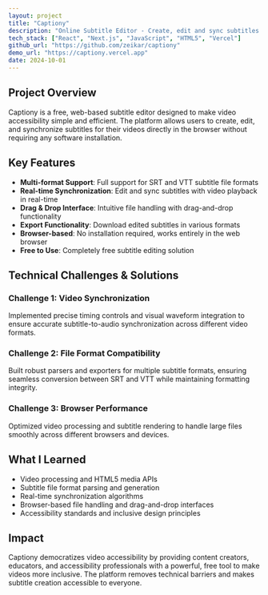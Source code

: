 ```yaml
---
layout: project
title: "Captiony"
description: "Online Subtitle Editor - Create, edit and sync subtitles for your videos online with support for SRT and VTT formats"
tech_stack: ["React", "Next.js", "JavaScript", "HTML5", "Vercel"]
github_url: "https://github.com/zeikar/captiony"
demo_url: "https://captiony.vercel.app"
date: 2024-10-01
---
```


## Project Overview

Captiony is a free, web-based subtitle editor designed to make video accessibility simple and efficient. The platform allows users to create, edit, and synchronize subtitles for their videos directly in the browser without requiring any software installation.

## Key Features

- **Multi-format Support**: Full support for SRT and VTT subtitle file formats
- **Real-time Synchronization**: Edit and sync subtitles with video playback in real-time
- **Drag & Drop Interface**: Intuitive file handling with drag-and-drop functionality
- **Export Functionality**: Download edited subtitles in various formats
- **Browser-based**: No installation required, works entirely in the web browser
- **Free to Use**: Completely free subtitle editing solution

## Technical Challenges & Solutions

### Challenge 1: Video Synchronization
Implemented precise timing controls and visual waveform integration to ensure accurate subtitle-to-audio synchronization across different video formats.

### Challenge 2: File Format Compatibility
Built robust parsers and exporters for multiple subtitle formats, ensuring seamless conversion between SRT and VTT while maintaining formatting integrity.

### Challenge 3: Browser Performance
Optimized video processing and subtitle rendering to handle large files smoothly across different browsers and devices.

## What I Learned

- Video processing and HTML5 media APIs
- Subtitle file format parsing and generation
- Real-time synchronization algorithms
- Browser-based file handling and drag-and-drop interfaces
- Accessibility standards and inclusive design principles

## Impact

Captiony democratizes video accessibility by providing content creators, educators, and accessibility professionals with a powerful, free tool to make videos more inclusive. The platform removes technical barriers and makes subtitle creation accessible to everyone.